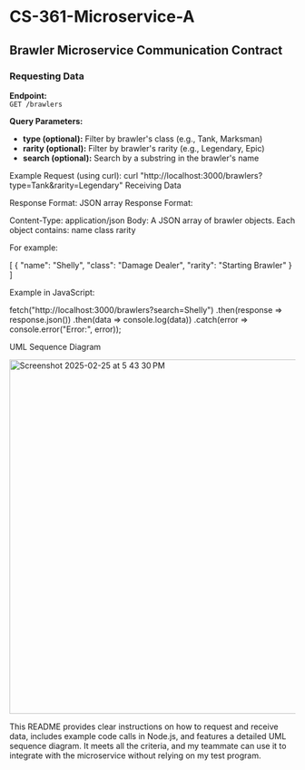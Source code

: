 # CS-361-Microservice-A

## Brawler Microservice Communication Contract

### Requesting Data

**Endpoint:**  
`GET /brawlers`

**Query Parameters:**
- **type (optional):** Filter by brawler's class (e.g., Tank, Marksman)
- **rarity (optional):** Filter by brawler's rarity (e.g., Legendary, Epic)
- **search (optional):** Search by a substring in the brawler's name


Example Request (using curl):
curl "http://localhost:3000/brawlers?type=Tank&rarity=Legendary"
Receiving Data

Response Format: JSON array
Response Format:

Content-Type: application/json
Body: A JSON array of brawler objects. Each object contains:
name
class
rarity 

For example:

[
  {
    "name": "Shelly",
    "class": "Damage Dealer",
    "rarity": "Starting Brawler"
  }
]

Example in JavaScript:

fetch("http://localhost:3000/brawlers?search=Shelly")
  .then(response => response.json())
  .then(data => console.log(data))
  .catch(error => console.error("Error:", error));
  
UML Sequence Diagram

<img width="625" alt="Screenshot 2025-02-25 at 5 43 30 PM" src="https://github.com/user-attachments/assets/9935c6c9-7cfc-4e70-a141-43f8e4fd8160" />



This README provides clear instructions on how to request and receive data, includes example code calls in Node.js, and features a detailed UML sequence diagram. It meets all the criteria, and my teammate can use it to integrate with the microservice without relying on my test program.
